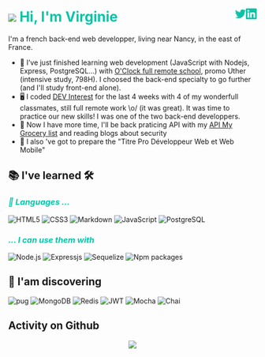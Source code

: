# <img src="https://media.giphy.com/media/hvRJCLFzcasrR4ia7z/giphy.gif" width="25px"> <span style="color:#0ac3a7">Hi, I'm Virginie</span> [<img align="right" alt="virginie-lemaire | linkedIn" width="22px" src="./linkedin.svg" />][linkedin] [<img align="right" alt="feerepart | Twitter" width="22px" src="./twitter.svg" />][twitter]

I'm a french back-end web developper, living near Nancy, in the east of France.

- 🌱 I’ve just finished learning web development (JavaScript with Nodejs, Express, PostgreSQL...) with [O'Clock full remote school](https://oclock.io/), promo Uther (intensive study, 798H). I choosed the back-end specialty to go further (and I'll study front-end alone).
- 🖥️ I coded [DEV Interest](https://devinterest.surge.sh/) for the last 4 weeks with 4 of my wonderfull classmates, still full remote work \o/ (it was great). It was time to practice our new skills! I was one of the two back-end developpers.
- 🔭 Now I have more time, I'll be back praticing API with my [API My Grocery list](https://github.com/VirginieLemaire/My-grocery-list) and reading blogs about security
- 📜 I also 've got to prepare the "Titre Pro Développeur Web et Web Mobile"


## 📚 I've learned 🛠

### <span style="color:#0ac3a7; font-style:italic">🤖 Languages ...

![HTML5](https://img.shields.io/badge/HTML5-black?style=for-the-badge&logo=html5&color=ffffff)
![CSS3](https://img.shields.io/badge/CSS3-black?style=for-the-badge&logo=css3&logoColor=2bcbba&color=ffffff)
![Markdown](https://img.shields.io/badge/Markdown-black?style=for-the-badge&logo=Markdown&logoColor=grey&color=ffffff)
![JavaScript](https://img.shields.io/badge/JavaScript-black?style=for-the-badge&logo=javascript&color=ffffff)
![PostgreSQL](https://img.shields.io/badge/-PostgreSQL-black?style=for-the-badge&logo=postgresql&color=ffffff)

### <span style="color:#0ac3a7; font-style:italic">... I can use them with</span>

![Node.js](https://img.shields.io/badge/-NodeJS-black?style=for-the-badge&logo=nodedotjs&color=ffffff)
![Expressjs](https://img.shields.io/badge/-express-black?style=for-the-badge&logo=express&logoColor=grey&color=ffffff)
![Sequelize](https://img.shields.io/badge/-sequelize-black?style=for-the-badge&logo=sequelize&color=ffffff)
![Npm packages](https://img.shields.io/badge/-npm-black?style=for-the-badge&logo=npm&color=ffffff)


## 🔎 I'am discovering

![pug](https://img.shields.io/badge/Pug-black?style=for-the-badge&logo=pug&color=ffffff)
![MongoDB](https://img.shields.io/badge/MongoDB-black?style=for-the-badge&logo=MongoDB&color=ffffff)
![Redis](https://img.shields.io/badge/Redis-black?style=for-the-badge&logo=Redis&color=ffffff)
![JWT](https://img.shields.io/badge/jwt-black?style=for-the-badge&logo=jsonwebtokens&logoColor=2bcbba&color=ffffff)
![Mocha](https://img.shields.io/badge/mocha-black?style=for-the-badge&logo=mocha&color=ffffff)
![Chai](https://img.shields.io/badge/chai-black?style=for-the-badge&logo=chai&logoColor=brown&color=ffffff)

## Activity on Github

<p align="center">
  <img src="https://github-readme-stats.vercel.app/api/top-langs/?username=VirginieLemaire&count_private=true&border_radius=10px&show_icons=true&card_width=350px&bg_color=FDEFF&border_color=0ac3a7&title_color=0ac3a7&text_color=1e272e&custom_title=Most used languages&langs_count=10&layout=compact" />
</p>

<!--reference links-->
[linkedin]: https://www.linkedin.com/virginie-lemaire
[twitter]: https://twitter.com/feerepart
